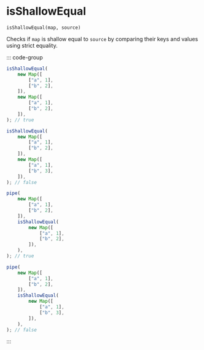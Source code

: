 # isShallowEqual

`isShallowEqual(map, source)`

Checks if `map` is shallow equal to `source` by comparing their keys and values using strict equality.

::: code-group

```ts [data-first]
isShallowEqual(
    new Map([
        ["a", 1],
        ["b", 2],
    ]),
    new Map([
        ["a", 1],
        ["b", 2],
    ]),
); // true

isShallowEqual(
    new Map([
        ["a", 1],
        ["b", 2],
    ]),
    new Map([
        ["a", 1],
        ["b", 3],
    ]),
); // false
```

```ts [data-last]
pipe(
    new Map([
        ["a", 1],
        ["b", 2],
    ]),
    isShallowEqual(
        new Map([
            ["a", 1],
            ["b", 2],
        ]),
    ),
); // true

pipe(
    new Map([
        ["a", 1],
        ["b", 2],
    ]),
    isShallowEqual(
        new Map([
            ["a", 1],
            ["b", 3],
        ]),
    ),
); // false
```

:::
